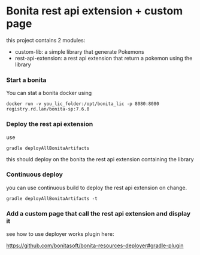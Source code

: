Bonita rest api extension + custom page
============


this project contains 2 modules:
* custom-lib: a simple library that generate Pokemons
* rest-api-extension: a rest api extension that return a pokemon using the library

### Start a bonita

You can stat a bonita docker using
```
docker run -v you_lic_folder:/opt/bonita_lic -p 8080:8080 registry.rd.lan/bonita-sp:7.6.0
``` 

### Deploy the rest api extension

use

```
gradle deployAllBonitaArtifacts
``` 

this should deploy on the bonita the rest api extension containing the library

### Continuous deploy

you can use continuous build to deploy the rest api extension on change.

```
gradle deployAllBonitaArtifacts -t
```

### Add a custom page that call the rest api extension and display it

see how to use deployer works plugin here:

https://github.com/bonitasoft/bonita-resources-deployer#gradle-plugin